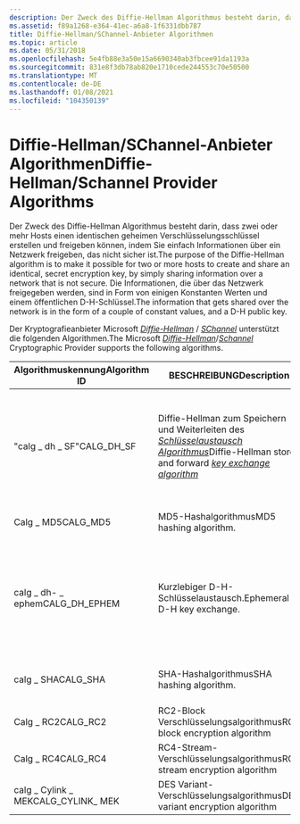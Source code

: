 ```yaml
---
description: Der Zweck des Diffie-Hellman Algorithmus besteht darin, dass zwei oder mehr Hosts einen identischen geheimen Verschlüsselungsschlüssel erstellen und freigeben können, indem Sie einfach Informationen über ein Netzwerk freigeben, das nicht sicher ist.
ms.assetid: f89a1268-e364-41ec-a6a8-1f6331dbb787
title: Diffie-Hellman/SChannel-Anbieter Algorithmen
ms.topic: article
ms.date: 05/31/2018
ms.openlocfilehash: 5e4fb88e3a50e15a6690340ab3fbcee91da1193a
ms.sourcegitcommit: 831e8f3db78ab820e1710cede244553c70e50500
ms.translationtype: MT
ms.contentlocale: de-DE
ms.lasthandoff: 01/08/2021
ms.locfileid: "104350139"
---
```

# <a name="diffie-hellmanschannel-provider-algorithms"></a><span data-ttu-id="2fe8f-103">Diffie-Hellman/SChannel-Anbieter Algorithmen</span><span class="sxs-lookup"><span data-stu-id="2fe8f-103">Diffie-Hellman/Schannel Provider Algorithms</span></span>

<span data-ttu-id="2fe8f-104">Der Zweck des Diffie-Hellman Algorithmus besteht darin, dass zwei oder mehr Hosts einen identischen geheimen Verschlüsselungsschlüssel erstellen und freigeben können, indem Sie einfach Informationen über ein Netzwerk freigeben, das nicht sicher ist.</span><span class="sxs-lookup"><span data-stu-id="2fe8f-104">The purpose of the Diffie-Hellman algorithm is to make it possible for two or more hosts to create and share an identical, secret encryption key, by simply sharing information over a network that is not secure.</span></span> <span data-ttu-id="2fe8f-105">Die Informationen, die über das Netzwerk freigegeben werden, sind in Form von einigen Konstanten Werten und einem öffentlichen D-H-Schlüssel.</span><span class="sxs-lookup"><span data-stu-id="2fe8f-105">The information that gets shared over the network is in the form of a couple of constant values, and a D-H public key.</span></span>

<span data-ttu-id="2fe8f-106">Der Kryptografieanbieter Microsoft [*Diffie-Hellman*](../secgloss/d-gly.md) / [*SChannel*](../secgloss/s-gly.md) unterstützt die folgenden Algorithmen.</span><span class="sxs-lookup"><span data-stu-id="2fe8f-106">The Microsoft [*Diffie-Hellman*](../secgloss/d-gly.md)/[*Schannel*](../secgloss/s-gly.md) Cryptographic Provider supports the following algorithms.</span></span>



| <span data-ttu-id="2fe8f-107">Algorithmuskennung</span><span class="sxs-lookup"><span data-stu-id="2fe8f-107">Algorithm ID</span></span>                  | <span data-ttu-id="2fe8f-108">BESCHREIBUNG</span><span class="sxs-lookup"><span data-stu-id="2fe8f-108">Description</span></span>                                                                                                                                           | <span data-ttu-id="2fe8f-109">Kommentare</span><span class="sxs-lookup"><span data-stu-id="2fe8f-109">Comments</span></span>                                                                                                   |
|-------------------------------|-------------------------------------------------------------------------------------------------------------------------------------------------------|------------------------------------------------------------------------------------------------------------|
| <span data-ttu-id="2fe8f-110">"calg \_ dh \_ SF"</span><span class="sxs-lookup"><span data-stu-id="2fe8f-110">CALG\_DH\_SF</span></span>                  | <span data-ttu-id="2fe8f-111">Diffie-Hellman zum Speichern und Weiterleiten des [ *Schlüsselaustausch Algorithmus*](../secgloss/k-gly.md)</span><span class="sxs-lookup"><span data-stu-id="2fe8f-111">Diffie-Hellman store and forward [*key exchange algorithm*](../secgloss/k-gly.md)</span></span> | <span data-ttu-id="2fe8f-112">Schlüssellänge: kann festgelegt werden, 384 Bits auf 512 Bits in 8-Bit-Inkrementen.</span><span class="sxs-lookup"><span data-stu-id="2fe8f-112">Key length: Can be set, 384 bits to 512 bits in 8 bit increments.</span></span> <span data-ttu-id="2fe8f-113">Standard Schlüssellänge: 512 Bits.</span><span class="sxs-lookup"><span data-stu-id="2fe8f-113">Default key length: 512 bits.</span></span><br/> |
| <span data-ttu-id="2fe8f-114">Calg \_ MD5</span><span class="sxs-lookup"><span data-stu-id="2fe8f-114">CALG\_MD5</span></span>                     | <span data-ttu-id="2fe8f-115">MD5-Hashalgorithmus</span><span class="sxs-lookup"><span data-stu-id="2fe8f-115">MD5 hashing algorithm.</span></span>                                                                                                                                | <span data-ttu-id="2fe8f-116">Wird nur für hashung bereitgestellt.</span><span class="sxs-lookup"><span data-stu-id="2fe8f-116">Provided only for hashing.</span></span>                                                                                 |
| <span data-ttu-id="2fe8f-117">calg \_ dh- \_ ephem</span><span class="sxs-lookup"><span data-stu-id="2fe8f-117">CALG\_DH\_EPHEM</span></span>               | <span data-ttu-id="2fe8f-118">Kurzlebiger D-H-Schlüsselaustausch.</span><span class="sxs-lookup"><span data-stu-id="2fe8f-118">Ephemeral D-H key exchange.</span></span>                                                                                                                           | <span data-ttu-id="2fe8f-119">Schlüssellänge: kann festgelegt werden, 384 Bits auf 512 Bits in 8-Bit-Inkrementen.</span><span class="sxs-lookup"><span data-stu-id="2fe8f-119">Key length: Can be set, 384 bits to 512 bits in 8 bit increments.</span></span> <span data-ttu-id="2fe8f-120">Standard Schlüssellänge: 512 Bits.</span><span class="sxs-lookup"><span data-stu-id="2fe8f-120">Default key length: 512 bits.</span></span><br/> |
| <span data-ttu-id="2fe8f-121">calg \_ SHA</span><span class="sxs-lookup"><span data-stu-id="2fe8f-121">CALG\_SHA</span></span>                     | <span data-ttu-id="2fe8f-122">SHA-Hashalgorithmus</span><span class="sxs-lookup"><span data-stu-id="2fe8f-122">SHA hashing algorithm.</span></span>                                                                                                                                | <span data-ttu-id="2fe8f-123">Muss für DSS-Signaturen verwendet werden.</span><span class="sxs-lookup"><span data-stu-id="2fe8f-123">Must be used for DSS signatures.</span></span>                                                                           |
| <span data-ttu-id="2fe8f-124">Calg \_ RC2</span><span class="sxs-lookup"><span data-stu-id="2fe8f-124">CALG\_RC2</span></span>                     | <span data-ttu-id="2fe8f-125">RC2-Block Verschlüsselungsalgorithmus</span><span class="sxs-lookup"><span data-stu-id="2fe8f-125">RC2 block encryption algorithm</span></span>                                                                                                                        | <span data-ttu-id="2fe8f-126">Schlüssellänge: 40 bis 88 Bits.</span><span class="sxs-lookup"><span data-stu-id="2fe8f-126">Key length: 40 to 88 bits.</span></span>                                                                                 |
| <span data-ttu-id="2fe8f-127">Calg \_ RC4</span><span class="sxs-lookup"><span data-stu-id="2fe8f-127">CALG\_RC4</span></span>                     | <span data-ttu-id="2fe8f-128">RC4-Stream-Verschlüsselungsalgorithmus</span><span class="sxs-lookup"><span data-stu-id="2fe8f-128">RC4 stream encryption algorithm</span></span>                                                                                                                       | <span data-ttu-id="2fe8f-129">Schlüssellänge: 40 bis 88 Bits.</span><span class="sxs-lookup"><span data-stu-id="2fe8f-129">Key length: 40 to 88 bits.</span></span>                                                                                 |
| <span data-ttu-id="2fe8f-130">calg \_ Cylink \_ MEK</span><span class="sxs-lookup"><span data-stu-id="2fe8f-130">CALG\_CYLINK\_ MEK</span></span><br/> | <span data-ttu-id="2fe8f-131">DES Variant-Verschlüsselungsalgorithmus</span><span class="sxs-lookup"><span data-stu-id="2fe8f-131">DES variant encryption algorithm</span></span>                                                                                                                      | <span data-ttu-id="2fe8f-132">Schlüssellänge: 40 Bits.</span><span class="sxs-lookup"><span data-stu-id="2fe8f-132">Key length: 40 bits.</span></span>                                                                                       |



 

 

 
